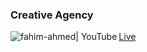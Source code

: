 
### Creative Agency
<img align="left" alt="fahim-ahmed| YouTube"  src="https://i.imgur.com/kcVk7eP.png" />

[Live]( https://creative-agency-dhaka.web.app/)
